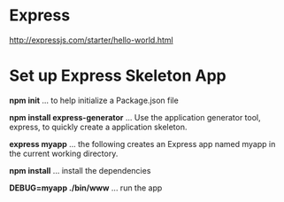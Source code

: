 # Express
http://expressjs.com/starter/hello-world.html

# Set up Express Skeleton App
**npm init** ...  to help initialize a Package.json file

**npm install express-generator** ... Use the application generator tool, express, to quickly create a application skeleton.

**express myapp** ... the following creates an Express app named myapp in the current working directory. 

**npm install** ... install the dependencies

**DEBUG=myapp ./bin/www** ... run the app



